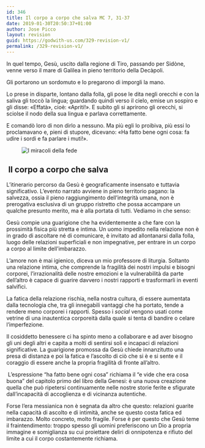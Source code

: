 ```yaml
---
id: 346
title: Il corpo a corpo che salva MC 7, 31-37
date: 2019-01-30T20:50:37+01:00
author: Jose Picco
layout: revision
guid: https://godwith-us.com/329-revision-v1/
permalink: /329-revision-v1/
---
```

In quel tempo, Gesù, uscito dalla regione di Tiro, passando per Sidòne, venne verso il mare di Galilea in pieno territorio della Decàpoli.

Gli portarono un sordomuto e lo pregarono di imporgli la mano.

Lo prese in disparte, lontano dalla folla, gli pose le dita negli orecchi e con la saliva gli toccò la lingua; guardando quindi verso il cielo, emise un sospiro e gli disse: «Effatà», cioè: «Apriti!». E subito gli si aprirono gli orecchi, si sciolse il nodo della sua lingua e parlava correttamente.

E comandò loro di non dirlo a nessuno. Ma più egli lo proibiva, più essi lo proclamavano e, pieni di stupore, dicevano: «Ha fatto bene ogni cosa: fa udire i sordi e fa parlare i muti!».<figure class="wp-block-image">

<img src="https://godwith-us.com/wp-content/uploads/2019/01/cieco-guarito.jpg" alt="I miracoli della fede" class="wp-image-330" srcset="https://incercadidio.com/wp-content/uploads/2019/01/cieco-guarito.jpg 621w, https://incercadidio.com/wp-content/uploads/2019/01/cieco-guarito-300x181.jpg 300w, https://incercadidio.com/wp-content/uploads/2019/01/cieco-guarito-330x200.jpg 330w" sizes="(max-width: 621px) 100vw, 621px" /> </figure> 

##  Il corpo a corpo che salva 

L’itinerario percorso da Gesù è geograficamente insensato e tuttavia significativo. L’evento narrato avviene in pieno territorio pagano: la salvezza, ossia il pieno raggiungimento dell’integrità umana, non è prerogativa esclusiva di un gruppo ristretto che possa accampare un qualche presunto merito, ma è alla portata di tutti. Vediamo in che senso: 

Gesù compie una guarigione che ha evidentemente a che fare con la prossimità fisica più stretta e intima. Un uomo impedito nella relazione non è in grado di ascoltare né di comunicare, è invitato ad allontanarsi dalla folla, luogo delle relazioni superficiali e non impegnative, per entrare in un corpo a corpo al limite dell’imbarazzo.

L’amore non è mai igienico, diceva un mio professore di liturgia. Soltanto una relazione intima, che comprende la fragilità dei nostri impulsi e bisogni corporei, l’irrazionalità delle nostre emozioni e la vulnerabilità da parte dell’altro è capace di guarire davvero i nostri rapporti e trasformarli in eventi salvifici.

La fatica della relazione rischia, nella nostra cultura, di essere aumentata dalla tecnologia che, tra gli innegabili vantaggi che ha portato, tende a rendere meno corporei i rapporti. Spesso i _social_ vengono usati come vetrine di una inautentica corporeità dalla quale si tenta di bandire o celare l’imperfezione.

Il cosiddetto benessere ci ha spinto meno a collaborare e ad aver bisogno gli uni degli altri e capita a molti di sentirsi soli e incapaci di relazioni significative. La guarigione promossa da Gesù chiede innanzitutto una presa di distanza e poi la fatica e l’ascolto di ciò che si è e si sente e il coraggio di essere anche la propria fragilità di fronte all’altro. 

&nbsp;L’espressione “ha fatto bene ogni cosa” richiama il “e vide che era cosa buona” del capitolo primo del libro della Genesi: è una nuova creazione quella che può ripetersi continuamente nelle nostre storie ferite e sfigurate dall’incapacità di accoglienza e di vicinanza autentiche.

Forse l’era messianica non è segnata da altro che questo: relazioni guarite nella capacità di ascolto e di intimità, anche se questo costa fatica ed imbarazzo. Molto concreto, molto fragile. Forse è per questo che Gesù teme il fraintendimento: troppo spesso gli uomini preferiscono un Dio a propria immagine e somiglianza su cui proiettare deliri di onnipotenza e rifiuto del limite a cui il corpo costantemente richiama.